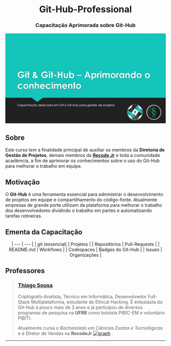<!--
|==============================================|
|                                              |
|                  Thiago Sousa                |
|        https://github.com/ThiagoSousa81      |         
|                                              |
|==============================================|
-->


<h1 align=center> Git-Hub-Professional</h1>
<h3 align=center>Capacitação Aprimorada sobre Git-Hub</h3>

![Imagem](./image.png)

## Sobre

Este curso tem a finalidade principal de auxiliar os membros da  **Diretoria de Gestão de Projetos**, demais membros da **[Recode Jr](https://github.com/RecodeJr/)** e toda a comunidade acadêmcia, a fim de aprimorar os conhecimentos sobre o uso do Git-Hub para melhorar o trabalho em equipe.

## Motivação

O **Git-Hub** é uma ferramenta essencial para administrar o desenvolvimento de projetos em equipe e compartilhamento do código-fonte. Atualmente empresas de grande porte utilizam da plataforma para melhorar o trabalho dos desenvolvedores dividindo o trabalho em partes e automatizando tarefas rotineiras.

## Ementa da Capacitação

<div align=center>

| --- | --- |
| git (essencial) | Projetos |
| Repositórios | Pull-Requests |
| README.md | Workflows |
| Codespaces | Badges do Git-Hub |
| Issues | Organizações |

</div>

## Professores

>
> ### **[Thiago Sousa](https://github.com/ThiagoSousa81)**
> Criptógrafo-Analista, Técnico em Informática, Desenvolvedor Full-Stack Multiplataforma, estudante de Ethical Hacking.
É entusiasta do Git-Hub à pouco mais de 3 anos e já participou de diversos programas de pesquisa na **UFRB** como bolsista PIBIC-EM e voluntário PIBITI. 
>
> Atualmente cursa o *Bacharelado em Ciências Exatas e Tecnológicas* e é Diretor de Vendas na **RecodeJr**
> [![graph](https://github-readme-stats.vercel.app/api?username=thiagosousa81&show_icons=true&theme=chartreuse-dark&layout=compact)](https://github.com/ThiagoSousa81)
<hr>

